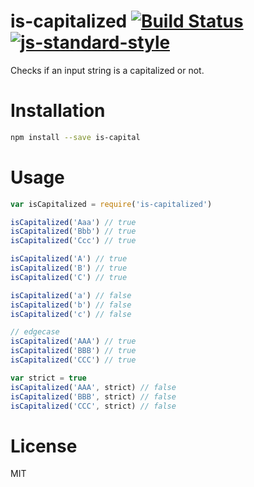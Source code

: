 # is-capitalized [![Build Status](https://travis-ci.org/tjmehta/is-capitalized.svg)](https://travis-ci.org/tjmehta/is-capitalized) [![js-standard-style](https://img.shields.io/badge/code%20style-standard-brightgreen.svg?style=flat)](http://standardjs.com/)
Checks if an input string is a capitalized or not.

# Installation
```bash
npm install --save is-capital
```

# Usage
```js
var isCapitalized = require('is-capitalized')

isCapitalized('Aaa') // true
isCapitalized('Bbb') // true
isCapitalized('Ccc') // true

isCapitalized('A') // true
isCapitalized('B') // true
isCapitalized('C') // true

isCapitalized('a') // false
isCapitalized('b') // false
isCapitalized('c') // false

// edgecase
isCapitalized('AAA') // true
isCapitalized('BBB') // true
isCapitalized('CCC') // true

var strict = true
isCapitalized('AAA', strict) // false
isCapitalized('BBB', strict) // false
isCapitalized('CCC', strict) // false
```

# License
MIT

